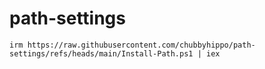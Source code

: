 # path-settings
```
irm https://raw.githubusercontent.com/chubbyhippo/path-settings/refs/heads/main/Install-Path.ps1 | iex
```
